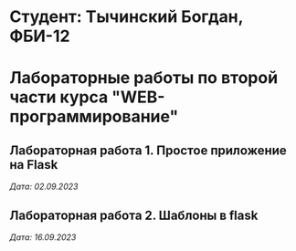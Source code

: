 # Студент: Тычинский Богдан, ФБИ-12

# Лабораторные работы по второй части курса "WEB-программирование"

## Лабораторная работа 1. Простое приложение на Flask

*Дата: 02.09.2023*



## Лабораторная работа 2. Шаблоны в flask

*Дата: 16.09.2023*